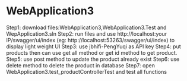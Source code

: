 # WebApplication3
 Step1: download files:WebApplication3,WebApplication3.Test and WepApplication3.sln
 Step2: run files and use  http://localhost:your IP/swagger/ui/index (eg: http://localhost:53263/swagger/ui/index)
 to display light weight UI
 Step3: use jbhifi-PengYuqi as API key
 Step4: put products then can use get all method or get id method to get product.
 Step5: use post method to update the product already exist
 Step6: use delete method to delete the product in database
 Step7: open WebApplication3.test_productControllerTest and test all functions

